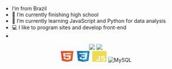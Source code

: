 
- I’m from Brazil 
- 🔭 I’m currently finishing high school
- 🌱 I’m currently learning JavaScript and Python for data analysis
- 💻 I like to program sites and develop front-end 
- 
<div align="center">
   <img height="180em" src="https://github-readme-stats.vercel.app/api?username=gustlok1&show_icons=true&theme=tokyonight&include_all_commits=true&count_private=true"/>
   <img height="180em" src="https://github-readme-stats.vercel.app/api/top-langs/?username=gustlok1&layout=compact&langs_count=7&theme=tokyonight"/>
</div>

<div align="center">
  <img alt="HTML" height="30" width="40" src="https://raw.githubusercontent.com/devicons/devicon/master/icons/html5/html5-original.svg">
  <img alt="CSS" height="30" width="40" src="https://raw.githubusercontent.com/devicons/devicon/master/icons/css3/css3-original.svg">
  <img alt="JavaScript" height="30" width="40" src="https://raw.githubusercontent.com/devicons/devicon/master/icons/javascript/javascript-plain.svg">
  <img alt="MySQL" height="30" width="40" src="https://cdn.jsdelivr.net/gh/devicons/devicon/icons/mysql/mysql-original.svg"> 
</div>
